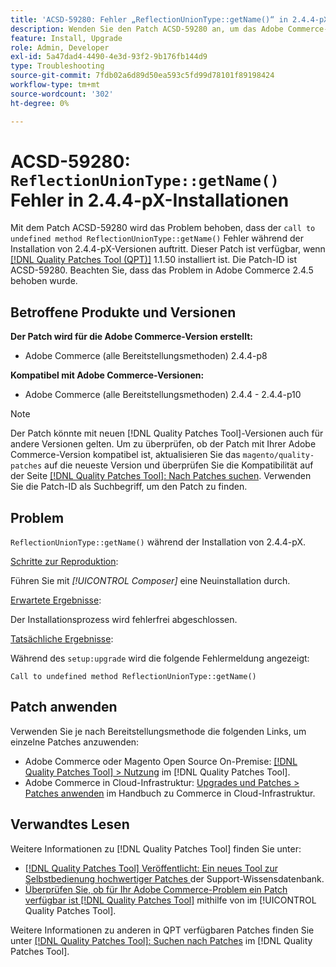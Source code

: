 ```yaml
---
title: 'ACSD-59280: Fehler „ReflectionUnionType::getName()“ in 2.4.4-pX-Installationen'
description: Wenden Sie den Patch ACSD-59280 an, um das Adobe Commerce-Problem zu beheben, bei dem der Fehler „call to undefined method ReflectionUnionType::getName()“ während der Installation von 2.4.4-pX-Versionen auftritt.
feature: Install, Upgrade
role: Admin, Developer
exl-id: 5a47dad4-4490-4e3d-93f2-9b176fb144d9
type: Troubleshooting
source-git-commit: 7fdb02a6d89d50ea593c5fd99d78101f89198424
workflow-type: tm+mt
source-wordcount: '302'
ht-degree: 0%

---
```


# ACSD-59280: `ReflectionUnionType::getName()` Fehler in 2.4.4-pX-Installationen

Mit dem Patch ACSD-59280 wird das Problem behoben, dass der `call to undefined method ReflectionUnionType::getName()` Fehler während der Installation von 2.4.4-pX-Versionen auftritt. Dieser Patch ist verfügbar, wenn [[!DNL Quality Patches Tool (QPT)]](https://experienceleague.adobe.com/de/docs/commerce-operations/tools/quality-patches-tool/quality-patches-tool-to-self-serve-quality-patches) 1.1.50 installiert ist. Die Patch-ID ist ACSD-59280. Beachten Sie, dass das Problem in Adobe Commerce 2.4.5 behoben wurde.

## Betroffene Produkte und Versionen

**Der Patch wird für die Adobe Commerce-Version erstellt:**

* Adobe Commerce (alle Bereitstellungsmethoden) 2.4.4-p8

**Kompatibel mit Adobe Commerce-Versionen:**

* Adobe Commerce (alle Bereitstellungsmethoden) 2.4.4 - 2.4.4-p10

>[!NOTE]
>
>Der Patch könnte mit neuen [!DNL Quality Patches Tool]-Versionen auch für andere Versionen gelten. Um zu überprüfen, ob der Patch mit Ihrer Adobe Commerce-Version kompatibel ist, aktualisieren Sie das `magento/quality-patches` auf die neueste Version und überprüfen Sie die Kompatibilität auf der Seite [[!DNL Quality Patches Tool]: Nach Patches suchen](https://experienceleague.adobe.com/tools/commerce-quality-patches/index.html?lang=de). Verwenden Sie die Patch-ID als Suchbegriff, um den Patch zu finden.

## Problem

`ReflectionUnionType::getName()` während der Installation von 2.4.4-pX.

<u>Schritte zur Reproduktion</u>:

Führen Sie mit *[!UICONTROL Composer]* eine Neuinstallation durch.

<u>Erwartete Ergebnisse</u>:

Der Installationsprozess wird fehlerfrei abgeschlossen.

<u>Tatsächliche Ergebnisse</u>:

Während des `setup:upgrade` wird die folgende Fehlermeldung angezeigt:

`Call to undefined method ReflectionUnionType::getName()`

## Patch anwenden

Verwenden Sie je nach Bereitstellungsmethode die folgenden Links, um einzelne Patches anzuwenden:

* Adobe Commerce oder Magento Open Source On-Premise: [[!DNL Quality Patches Tool] > Nutzung](/help/tools/quality-patches-tool/usage.md) im [!DNL Quality Patches Tool].
* Adobe Commerce in Cloud-Infrastruktur: [Upgrades und Patches > Patches anwenden](https://experienceleague.adobe.com/docs/commerce-cloud-service/user-guide/develop/upgrade/apply-patches.html?lang=de) im Handbuch zu Commerce in Cloud-Infrastruktur.

## Verwandtes Lesen

Weitere Informationen zu [!DNL Quality Patches Tool] finden Sie unter:

* [[!DNL Quality Patches Tool] Veröffentlicht: Ein neues Tool zur Selbstbedienung hochwertiger Patches ](https://experienceleague.adobe.com/de/docs/commerce-operations/tools/quality-patches-tool/quality-patches-tool-to-self-serve-quality-patches) der Support-Wissensdatenbank.
* [Überprüfen Sie, ob für Ihr Adobe Commerce-Problem ein Patch verfügbar ist [!DNL Quality Patches Tool]](/help/tools/quality-patches-tool/patches-available-in-qpt/check-patch-for-magento-issue-with-magento-quality-patches.md) mithilfe von im [!UICONTROL Quality Patches Tool].


Weitere Informationen zu anderen in QPT verfügbaren Patches finden Sie unter [[!DNL Quality Patches Tool]: Suchen nach Patches](https://experienceleague.adobe.com/tools/commerce-quality-patches/index.html?lang=de) im [!DNL Quality Patches Tool].
